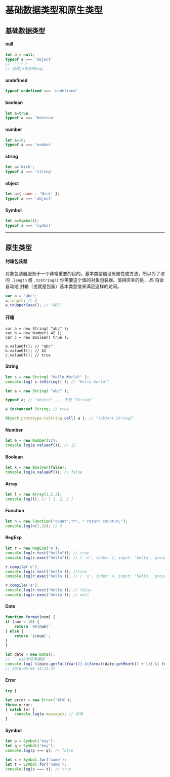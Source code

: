 # 基础数据类型和原生类型

## 基础数据类型
#### null
```js
let a = null;
typeof a === 'object'
// ？？？？
// 这是js存在的bug。
```
#### undefined
```js
typeof undefined === 'undefined'
```
#### boolean
```js
let a=true;
typeof a === 'boolean'
```
#### number
```js
let a=10;
typeof a === 'number'
```
#### string
```js
let a='Nick';
typeof a === 'string'
```
#### object
```js
let a={ name : 'Nick' };
typeof a === 'object'
```
#### Symbol
```js
let a=Symbol(); 
typeof a === 'symbol'
```
---
## 原生类型
#### 封箱包装器 
对象包装器服务于一个非常重要的目的。基本类型值没有属性或方法，所以为了访问  `.length` 或 `.toString()` 你需要这个值的对象包装器。值得庆幸的是，JS 将会自动地 封箱（也就是包装）基本类型值来满足这样的访问。
```js
var a = "abc";
a.length; // 3
a.toUpperCase(); // "ABC"
```
#### 开箱
```JS
var a = new String( "abc" );
var b = new Number( 42 );
var c = new Boolean( true );

a.valueOf(); // "abc"
b.valueOf(); // 42
c.valueOf(); // true
```
#### String
```js
let s = new String( "Hello World!" );
console.log( s.toString() ); // "Hello World!"
```
```js
let a = new String( "abc" );

typeof a; // "object" ... 不是 "String"

a instanceof String; // true

Object.prototype.toString.call( a ); // "[object String]"
```
#### Number 
```js
let a = new Number(12);
console.log(a.valueof()); // 12
```
#### Boolean
```js
let k = new Boolean(false);
console.log(k.valueOf()); // false
```
#### Array
```js
let l = new Array(1,2,3);
console.log(l); // [ 1, 2, 3 ]
```
#### Function
```js
let n = new Function("count","n", " return count+n;");
console.log(n(1,2)); // 3
```
#### RegExp
```js
let r = new RegExp('e');
console.log(r.test("hello")); // true
console.log(r.exec("hello")); // [ 'e', index: 1, input: 'hello', groups: undefined ]

r.compile('o');
console.log(r.test('hello')); //true
console.log(r.exec('hello')); // [ 'o', index: 4, input: 'hello', groups: undefined ]

r.compile('a');
console.log(r.test('hello')); // false
console.log(r.exec('hello')); // null
```
#### Date
```js
function format(num) {
if (num < 10) {
    return `0${num}`
} else {
    return `${num}`;
}
}
```
```js
let date = new Date();
// `` es6字符串模板
console.log(`${date.getFullYear()}-${format(date.getMonth() + 1)}-${ format(date.getDate())} ${format(date.getHours())}:${format(date.getMinutes())}:${format(date.getSeconds())}`); 
// 2018-06-06 14:23:37
```
#### Error
```js
try {

let error = new Error('异常');
throw error;
} catch (e) {
    console.log(e.message); // 异常
}
```
#### Symbol
```js
let p = Symbol('key');
let q = Symbol('key');
console.log(p === q); // false

let s = Symbol.for('name');
let t = Symbol.for('name');
console.log(s === t); // true
```
